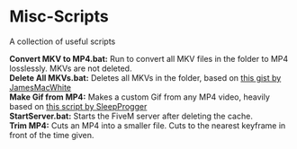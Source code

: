 # Misc-Scripts
A collection of useful scripts

**Convert MKV to MP4.bat:** Run to convert all MKV files in the folder to MP4 losslessly. MKVs are not deleted.  
**Delete All MKVs.bat:** Deletes all MKVs in the folder, based on [this gist by JamesMacWhite](https://gist.github.com/jamesmacwhite/58aebfe4a82bb8d645a797a1ba975132)  
**Make Gif from MP4:** Makes a custom Gif from any MP4 video, heavily based on [this script by SleepProgger](https://github.com/SleepProgger/my_ffmpeg_utils/blob/master/video2gif.bat)  
**StartServer.bat:** Starts the FiveM server after deleting the cache.  
**Trim MP4:** Cuts an MP4 into a smaller file. Cuts to the nearest keyframe in front of the time given.  
